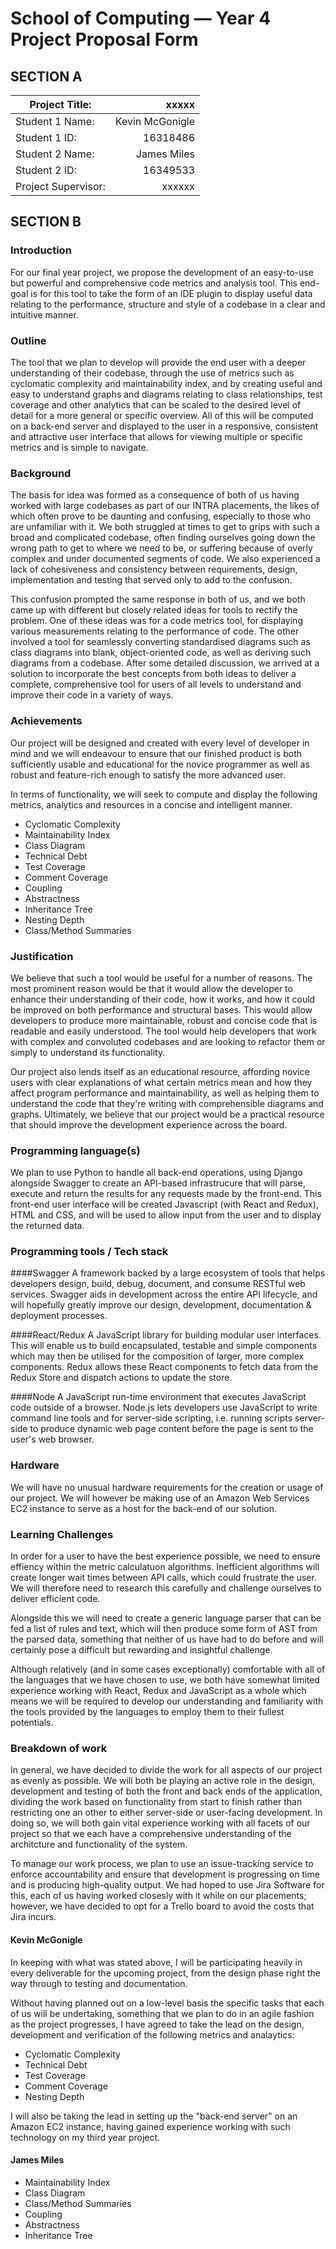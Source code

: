 # School of Computing &mdash; Year 4 Project Proposal Form

## SECTION A
|Project Title:       | xxxxx             |
|---------------------|------------------:|
|Student 1 Name:      | Kevin McGonigle   |
|Student 1 ID:        | 16318486          |
|Student 2 Name:      | James Miles       |
|Student 2 ID:        | 16349533          |
|Project Supervisor:  | xxxxxx            |

## SECTION B

### Introduction
For our final year project, we propose the development of an easy-to-use but powerful and comprehensive code metrics and analysis tool. This end-goal is for this tool to take the form of an IDE plugin to display useful data relating to the performance, structure and style of a codebase in a clear and intuitive manner.

### Outline
The tool that we plan to develop will provide the end user with a deeper understanding of their codebase, through the use of metrics such as cyclomatic complexity and maintainability index, and by creating useful and easy to understand graphs and diagrams relating to class relationships, test coverage and other analytics that can be scaled to the desired level of detail for a more general or specific overview. All of this will be computed on a back-end server and displayed to the user in a responsive, consistent and attractive user interface that allows for viewing multiple or specific metrics and is simple to navigate.

### Background
The basis for idea was formed as a consequence of both of us having worked with large codebases as part of our INTRA placements, the likes of which often prove to be daunting and confusing, especially to those who are unfamiliar with it. We both struggled at times to get to grips with such a broad and complicated codebase, often finding ourselves going down the wrong path to get to where we need to be, or suffering because of overly complex and under documented segments of code. We also experienced a lack of cohesiveness and consistency between requirements, design, implementation and testing that served only to add to the confusion.

This confusion prompted the same response in both of us, and we both came up with different but closely related ideas for tools to rectify the problem. One of these ideas was for a code metrics tool, for displaying various measurements relating to the performance of code. The other involved a tool for seamlessly converting standardised diagrams such as class diagrams into blank, object-oriented code, as well as deriving such diagrams from a codebase. After some detailed discussion, we arrived at a solution to incorporate the best concepts from both ideas to deliver a complete, comprehensive tool for users of all levels to understand and improve their code in a variety of ways.

### Achievements
Our project will be designed and created with every level of developer in mind and we will endeavour to ensure that our finished product is both sufficiently usable and educational for the novice programmer as well as robust and feature-rich enough to satisfy the more advanced user.

In terms of functionality, we will seek to compute and display the following metrics, analytics and resources in a concise and intelligent manner.
- Cyclomatic Complexity
- Maintainability Index
- Class Diagram
- Technical Debt
- Test Coverage
- Comment Coverage
- Coupling
- Abstractness
- Inheritance Tree
- Nesting Depth
- Class/Method Summaries

### Justification
We believe that such a tool would be useful for a number of reasons. The most prominent reason would be that it would allow the developer to enhance their understanding of their code, how it works, and how it could be improved on both performance and structural bases. This would allow developers to produce more maintainable, robust and concise code that is readable and easily understood. The tool would help developers that work with complex and convoluted codebases and are looking to refactor them or simply to understand its functionality.

Our project also lends itself as an educational resource, affording novice users with clear explanations of what certain metrics mean and how they affect program performance and maintainability, as well as helping them to understand the code that they're writing with comprehensible diagrams and graphs. Ultimately, we believe that our project would be a practical resource that should improve the development experience across the board.

### Programming language(s)
We plan to use Python to handle all back-end operations, using Django alongside Swagger to create an API-based infrastrucure that will parse, execute and return the results for any requests made by the front-end. This front-end user interface will be created Javascript (with React and Redux), HTML and CSS, and will be used to allow input from the user and to display the returned data. 

### Programming tools / Tech stack

####Swagger
A framework backed by a large ecosystem of tools that helps developers design, build, debug, document, and consume RESTful web services. Swagger aids in development across the entire API lifecycle, and will hopefully greatly improve our design, development, documentation & deployment processes.

####React/Redux
A JavaScript library for building modular user interfaces. This will enable us to build encapsulated, testable and simple components which may then be utilised for the composition of larger, more complex components. Redux allows these React components to fetch data from the Redux Store and dispatch actions to update the store.

####Node
A JavaScript run-time environment that executes JavaScript code outside of a browser. Node.js lets developers use JavaScript to write command line tools and for server-side scripting, i.e. running scripts server-side to produce dynamic web page content before the page is sent to the user's web browser.

### Hardware
We will have no unusual hardware requirements for the creation or usage of our project. We will however be making use of an Amazon Web Services EC2 instance to serve as a host for the back-end of our solution.

### Learning Challenges
In order for a user to have the best experience possible, we need to ensure effiency within the metric calculatuon algorithms. Inefficient algorithms will create longer wait times between API calls, which could frustrate the user. We will therefore need to research this carefully and challenge ourselves to deliver efficient code.

Alongside this we will need to create a generic language parser that can be fed a list of rules and text, which will then produce some form of AST from the parsed data, something that neither of us have had to do before and will certainly pose a difficult but rewarding and insightful challenge. 

Although relatively (and in some cases exceptionally) comfortable with all of the languages that we have chosen to use, we both have somewhat limited experience working with React, Redux and JavaScript as a whole which means we will be required to develop our understanding and familiarity with the tools provided by the languages to employ them to their fullest potentials.

### Breakdown of work
In general, we have decided to divide the work for all aspects of our project as evenly as possible. We will both be playing an active role in the design, development and testing of both the front and back ends of the application, dividing the work based on functionality from start to finish rather than restricting one an other to either server-side or user-facing development. In doing so, we will both gain vital experience working with all facets of our project so that we each have a comprehensive understanding of the architcture and functionality of the system.

To manage our work process, we plan to use an issue-tracking service to enforce accountability and ensure that development is progressing on time and is producing high-quality output. We had hoped to use Jira Software for this, each of us having worked closesly with it while on our placements; however, we have decided to opt for a Trello board to avoid the costs that Jira incurs.

#### Kevin McGonigle
In keeping with what was stated above, I will be participating heavily in every deliverable for the upcoming project, from the design phase right the way through to testing and documentation.

Without having planned out on a low-level basis the specific tasks that each of us will be undertaking, something that we plan to do in an agile fashion as the project progresses, I have agreed to take the lead on the design, development and verification of the following metrics and analaytics:
- Cyclomatic Complexity
- Technical Debt
- Test Coverage
- Comment Coverage
- Nesting Depth

I will also be taking the lead in setting up the "back-end server" on an Amazon EC2 instance, having gained experience working with such technology on my third year project.

#### James Miles
- Maintainability Index
- Class Diagram
- Class/Method Summaries
- Coupling
- Abstractness
- Inheritance Tree